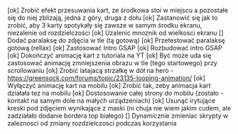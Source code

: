[ok] Zrobić efekt przesuwania kart, ze środkowa stoi w miejscu a pozostałe się do niej zblizają, jedna z góry, druga z dołu
[ok] Zastanowić się jak to zrobić, aby 3 karty spotykały się zawsze w samym środku ekranu, niezalenie od rozdzielczości
[ok] Uzalenic mnoznik od wielkosci ekranu
[] Dodać paralaksę do zdjęcia w tle (tą gotową)
[ok] Przetestować paralaksę gotową (rellax)
[ok] Zastosować Intro GSAP
[ok] Rozbudować intro GSAP
[ok] Dokończyć animację kart z tutoriala na YT
[ok] Być moze uda się zastosować animację zmniejszenia obrazu w tle (tego startowego) przy scrollowaniu
[ok] Zrobić latajacą strzałkę w dół na hero - https://greensock.com/forums/topic/23135-looping-animation/
[ok] Wyłączyć animację kart na mobilu
[ok] Zrobić tak, zeby animacja kart działała tez na mobilu
[ok] Dostosowanie całej strony do mobilu (zostało - kontakt na samym dole na małych urządzeniach)
[ok] Usunąć irytujące kreski pod zdjęciem wynikające z maski (ni chuja nie wiem jakim cudem, ale zadziałało dodanie bordera top białego)
[] Dynamicznie zmieniac skrypty w zaleznosci od zmiany rozdzielczosci podczas korzystania